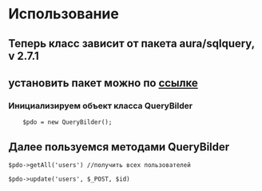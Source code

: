 # Использование
## Теперь класс зависит от пакета aura/sqlquery, v 2.7.1 
## установить пакет можно по [ссылке](https://packagist.org/packages/aura/sqlquery)

### Инициализируем объект класса QueryBilder
```
    $pdo = new QueryBilder();
```
## Далее пользуемся методами QueryBilder
```
$pdo->getAll('users') //получить всех пользователей
```
```
$pdo->update('users', $_POST, $id)